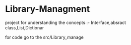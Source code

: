 # Library-Managment
project for understanding the concepts :- Interface,absract class,List,Dictionar

for code go to the src/Library_manage
